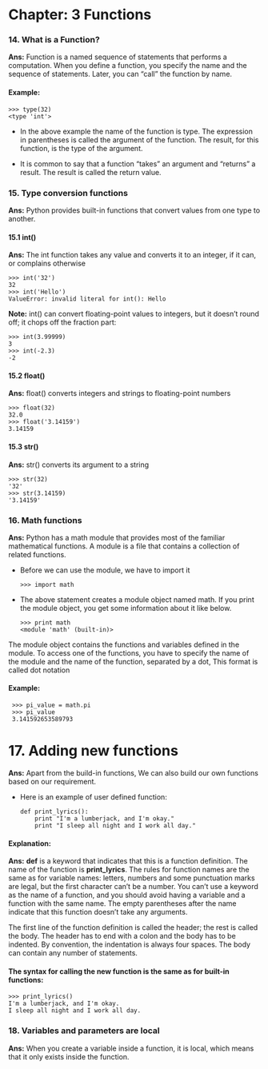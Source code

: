 # Chapter: 3 Functions

### 14. What is a Function?

**Ans:** Function is a named sequence of statements that performs a computation. When you define a function, you specify the name and the sequence of statements. Later, you can “call” the function by name.

#### Example:

    >>> type(32)
    <type 'int'>
    
+ In the above example  the name of the function is type. The expression in parentheses is called the argument of the function. The result, for this function, is the type of the argument.

+ It is common to say that a function “takes” an argument and “returns” a result. The result is called the return value.

### 15. Type conversion functions

**Ans:** Python provides built-in functions that convert values from one type to another. 

#### 15.1 int()

**Ans:** The int function takes any value and converts it to an integer, if it can, or complains otherwise

    >>> int('32')
    32
    >>> int('Hello')
    ValueError: invalid literal for int(): Hello

**Note:** int() can convert floating-point values to integers, but it doesn’t round off; it chops off the fraction part:

    >>> int(3.99999)
    3
    >>> int(-2.3)
    -2
    
#### 15.2 float()

**Ans:** float() converts integers and strings to floating-point numbers

    >>> float(32)
    32.0
    >>> float('3.14159')
    3.14159
    
#### 15.3 str()

**Ans:** str() converts its argument to a string

    >>> str(32)
    '32'
    >>> str(3.14159)
    '3.14159'
    
### 16. Math functions

**Ans:** Python has a math module that provides most of the familiar mathematical functions. A module is a file that contains a collection of related functions.

+ Before we can use the module, we have to import it

      >>> import math
      
+ The above statement creates a module object named math. If you print the module object, you get some information about it like below.

      >>> print math
      <module 'math' (built-in)>
      
The module object contains the functions and variables defined in the module. To access one of the functions, you have to specify the name of the module and the name of the function, separated by a dot, This format is called dot notation

#### Example:

     >>> pi_value = math.pi
     >>> pi_value
     3.141592653589793

# 17. Adding new functions

**Ans:** Apart from the build-in functions, We can also build our own functions based on our requirement.

+ Here is an example of user defined function:

      def print_lyrics():
          print "I'm a lumberjack, and I'm okay."
          print "I sleep all night and I work all day."
          
          
#### Explanation:

**Ans:** **def** is a keyword that indicates that this is a function definition. The name of the function is **print_lyrics**. The rules for function names are the same as for variable names: letters, numbers and some punctuation marks are legal, but the first character can’t be a number. You can’t use a keyword as the name of a function, and you should avoid having a variable
and a function with the same name. The empty parentheses after the name indicate that this function doesn’t take any arguments.

The first line of the function definition is called the header; the rest is called the body. The header has to end with a colon and the body has to be indented. By convention, the indentation is always four spaces. The body can contain any number of statements.

#### The syntax for calling the new function is the same as for built-in functions:

    >>> print_lyrics()
    I'm a lumberjack, and I'm okay.
    I sleep all night and I work all day.

### 18. Variables and parameters are local

**Ans:** When you create a variable inside a function, it is local, which means that it only exists inside the function.






    





    
    
    
    
    
    
    
    
    
    
    
    
    
    
    


